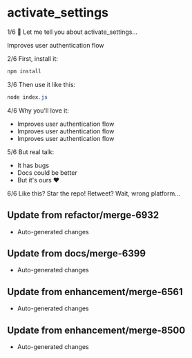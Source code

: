 # activate_settings

1/6 🧵 Let me tell you about activate_settings...

Improves user authentication flow

2/6 First, install it:

```bash
npm install
```

3/6 Then use it like this:

```powershell
node index.js
```

4/6 Why you'll love it:
- Improves user authentication flow
- Improves user authentication flow
- Improves user authentication flow

5/6 But real talk:
- It has bugs
- Docs could be better
- But it's ours ❤️

6/6 Like this? Star the repo!
Retweet? Wait, wrong platform...

## Update from refactor/merge-6932
- Auto-generated changes

## Update from docs/merge-6399
- Auto-generated changes

## Update from enhancement/merge-6561
- Auto-generated changes

## Update from enhancement/merge-8500
- Auto-generated changes
